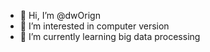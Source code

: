 - 👋 Hi, I’m @dwOrign
- 👀 I’m interested in computer version
- 🌱 I’m currently learning big data processing

<!---
dwOrigin/dwOrigin is a ✨ special ✨ repository because its `README.md` (this file) appears on your GitHub profile.
You can click the Preview link to take a look at your changes.
--->
